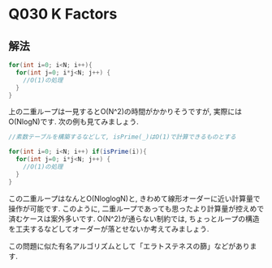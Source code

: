 # Q030 K Factors

## 解法
```java
for(int i=0; i<N; i++){
  for(int j=0; i*j<N; j++) {
    //O(1)の処理
  }
} 
```
上の二重ループは一見するとO(N^2)の時間がかかりそうですが, 実際にはO(NlogN)です. 次の例も見てみましょう.
```java
//素数テーブルを構築するなどして, isPrime(_)はO(1)で計算できるものとする

for(int i=0; i<N; i++) if(isPrime(i)){
  for(int j=0; i*j<N; j++) {
    //O(1)の処理
  }
} 
```
この二重ループはなんとO(NloglogN)と, きわめて線形オーダーに近い計算量で操作が可能です.
このように, 二重ループであっても思ったより計算量が控えめで済むケースは案外多いです. O(N^2)が通らない制約では, ちょっとループの構造を工夫するなどしてオーダーが落とせないか考えてみましょう.

この問題に似た有名アルゴリズムとして「エラトステネスの篩」などがあります.